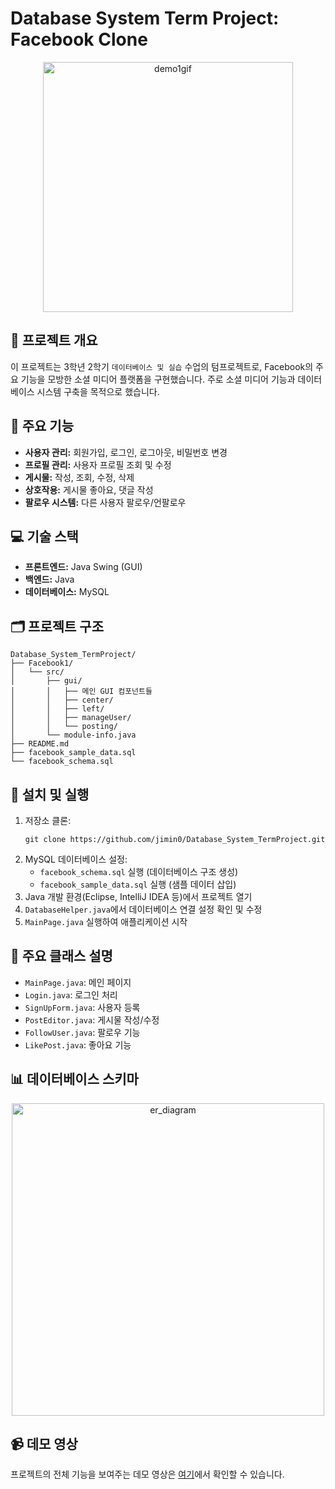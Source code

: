 # Database System Term Project: Facebook Clone 

<p align="center">
  <img src="https://github.com/user-attachments/assets/8eed3101-c2eb-48a0-b5d3-b217f1148208" alt="demo1gif" width="400" />
</p>


## 📌 프로젝트 개요

이 프로젝트는 3학년 2학기 `데이터베이스 및 실습` 수업의 텀프로젝트로, Facebook의 주요 기능을 모방한 소셜 미디어 플랫폼을 구현했습니다. 
주로 소셜 미디어 기능과 데이터베이스 시스템 구축을 목적으로 했습니다.


## 🌟 주요 기능

- **사용자 관리:** 회원가입, 로그인, 로그아웃, 비밀번호 변경
- **프로필 관리:** 사용자 프로필 조회 및 수정
-  **게시물:** 작성, 조회, 수정, 삭제
- **상호작용:** 게시물 좋아요, 댓글 작성
-  **팔로우 시스템:** 다른 사용자 팔로우/언팔로우

## 💻 기술 스택

- **프론트엔드:** Java Swing (GUI)
- **백엔드:** Java
- **데이터베이스:** MySQL

## 🗂 프로젝트 구조

```
Database_System_TermProject/
├── Facebook1/
│   └── src/
│       ├── gui/
│       │   ├── 메인 GUI 컴포넌트들
│       │   ├── center/
│       │   ├── left/
│       │   ├── manageUser/
│       │   └── posting/
│       └── module-info.java
├── README.md
├── facebook_sample_data.sql
└── facebook_schema.sql
```

## 🚀 설치 및 실행

1. 저장소 클론:
   ```
   git clone https://github.com/jimin0/Database_System_TermProject.git
   ```
2. MySQL 데이터베이스 설정:
   - `facebook_schema.sql` 실행 (데이터베이스 구조 생성)
   - `facebook_sample_data.sql` 실행 (샘플 데이터 삽입)
3. Java 개발 환경(Eclipse, IntelliJ IDEA 등)에서 프로젝트 열기
4. `DatabaseHelper.java`에서 데이터베이스 연결 설정 확인 및 수정
5. `MainPage.java` 실행하여 애플리케이션 시작

## 📁 주요 클래스 설명

- `MainPage.java`: 메인 페이지
- `Login.java`: 로그인 처리
- `SignUpForm.java`: 사용자 등록
- `PostEditor.java`: 게시물 작성/수정
- `FollowUser.java`: 팔로우 기능
- `LikePost.java`: 좋아요 기능

## 📊 데이터베이스 스키마
<p align="center">
  <img width="500" alt="er_diagram" src="https://github.com/user-attachments/assets/10dfc9ca-062d-4620-9398-0dc920fd9f18">
</p>


## 📹 데모 영상
프로젝트의 전체 기능을 보여주는 데모 영상은 [여기](https://youtu.be/7aHfA7vGxV8?si=VW5MMHHQ0q-9LNfR)에서 확인할 수 있습니다.




